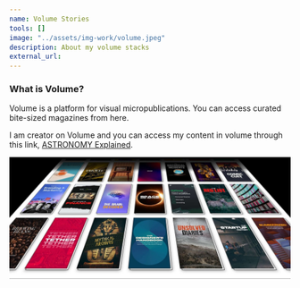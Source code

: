 ```yaml
---
name: Volume Stories
tools: []
image: "../assets/img-work/volume.jpeg"
description: About my volume stacks
external_url: 
---
```


### What is Volume?
Volume is a platform for visual micropublications. You can access curated bite-sized magazines from here.

I am creator on Volume and you can access my content in volume through this link, [ASTRONOMY Explained](https://volumestories.page.link/58mV).

![volume](../assets/img-work/volume.jpeg)

